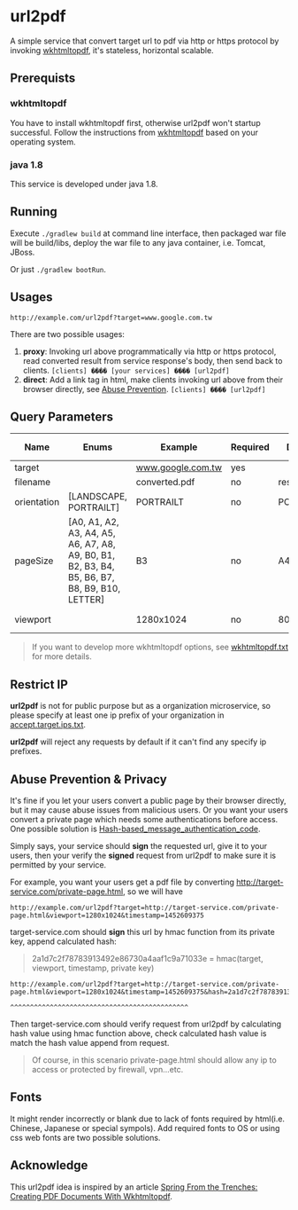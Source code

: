 # url2pdf
A simple service that convert target url to pdf via http or https protocol by invoking [wkhtmltopdf](http://wkhtmltopdf.org), it's stateless, horizontal scalable.

## Prerequists

### wkhtmltopdf
You have to install wkhtmltopdf first, otherwise url2pdf won't startup successful. Follow the instructions from [wkhtmltopdf](http://wkhtmltopdf.org) based on your operating system.

### java 1.8
This service is developed under java 1.8.

## Running
Execute ``./gradlew build`` at command line interface, then packaged war file will be build/libs, deploy the war file to any java container, i.e. Tomcat, JBoss.

Or just ``./gradlew bootRun``.

## Usages
``http://example.com/url2pdf?target=www.google.com.tw``


There are two possible usages:

  1. **proxy**: Invoking url above programmatically via http or https protocol, read converted result from service response's body, then send back to clients. ``[clients] ���� [your services] ���� [url2pdf]``
  2. **direct**: Add a link tag in html, make clients invoking url above from their browser directly, see [Abuse Prevention](#abuse-prevention--privacy). ``[clients] ���� [url2pdf]``

## Query Parameters
| Name        | Enums                                                                                         | Example           | Required | Default    | wkhtmltopdf option |
|-------------|-----------------------------------------------------------------------------------------------|-------------------|----------|------------|--------------------|
| target      |                                                                                               | www.google.com.tw | yes      |            |                    |
| filename    |                                                                                               | converted.pdf     | no       | result.pdf |                    |
| orientation | [LANDSCAPE, PORTRAILT]                                                                        | PORTRAILT         | no       | PORTRAILT  | --orientation      |
| pageSize    | [A0, A1, A2, A3, A4, A5, A6, A7, A8, A9, B0, B1, B2, B3, B4, B5, B6, B7, B8, B9, B10, LETTER] | B3                | no       | A4         | --page-size        |
| viewport    |                                                                                               | 1280x1024         | no       | 800x600    | --viewport-size    |
> If you want to develop more wkhtmltopdf options, see [wkhtmltopdf.txt](http://wkhtmltopdf.org/usage/wkhtmltopdf.txt) for more details.

## Restrict IP
**url2pdf** is not for public purpose but as a organization microservice, so please specify at least one ip prefix of your organization in [accept.target.ips.txt](src/main/resources/accept.target.ips.txt). 

**url2pdf** will reject any requests by default if it can't find any specify ip prefixes.

## Abuse Prevention & Privacy
It's fine if you let your users convert a public page by their browser directly, but it may cause abuse issues from malicious users. Or you want your users convert a private page which needs some authentications before access. One possible solution is [Hash-based_message_authentication_code](https://en.wikipedia.org/wiki/Hash-based_message_authentication_code).


Simply says, your service should **sign** the requested url, give it to your users, then your verify the **signed** request from url2pdf to make sure it is permitted by your service.


For example, you want your users get a pdf file by converting http://target-service.com/private-page.html, so we will have
```
http://example.com/url2pdf?target=http://target-service.com/private-page.html&viewport=1280x1024&timestamp=1452609375
```
target-service.com should **sign** this url by hmac function from its private key, append calculated hash:
> 2a1d7c2f78783913492e86730a4aaf1c9a71033e = hmac(target, viewport, timestamp, private key)

```
http://example.com/url2pdf?target=http://target-service.com/private-page.html&viewport=1280x1024&timestamp=1452609375&hash=2a1d7c2f78783913492e86730a4aaf1c9a71033e
                                                                                                                      ^^^^^^^^^^^^^^^^^^^^^^^^^^^^^^^^^^^^^^^^^^^^^
```
Then target-service.com should verify request from url2pdf by calculating hash value using hmac function above, check calculated hash value is match the hash value append from request.
> Of course, in this scenario private-page.html should allow any ip to access or protected by firewall, vpn...etc.

## Fonts
It might render incorrectly or blank due to lack of fonts required by html(i.e. Chinese, Japanese or special sympols). Add required fonts to OS or using css web fonts are two possible solutions.

## Acknowledge
This url2pdf idea is inspired by an article [Spring From the Trenches: Creating PDF Documents With Wkhtmltopdf](http://www.petrikainulainen.net/programming/spring-framework/spring-from-the-trenches-creating-pdf-documents-with-wkhtmltopdf).
